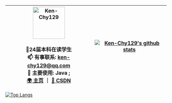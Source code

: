 <div align=center>

| <img alt="Ken-Chy129" src="https://avatars.githubusercontent.com/u/71657782?v=4" width=100 /><br /><br /> 📖24届本科在读学生 <br />📫 有事联系: ken-chy129@qq.com <br /> 🔭 主要使用: Java ;  <br>[🌍 主页](https://www.ken-chy129.cn/) ｜ [🚀 CSDN](https://blog.csdn.net/qq_25046827) | [![Ken-Chy129's github stats](https://github-readme-stats.vercel.app/api?username=Ken-Chy129&show_icons=true&theme=tokyonight)](https://github.com/anuraghazra/github-readme-stats) 
| ------------------------------------------------------------ | ------------------------------------------------------------ |

</div>

[![Top Langs](https://github-readme-stats.vercel.app/api/top-langs/?username=Ken-Chy129&layout=compact)](https://github.com/anuraghazra/github-readme-stats)
